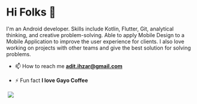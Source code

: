 <h1 align="left">Hi Folks 👋</h1>

<p>
  I'm an Android developer. Skills include Kotlin, Flutter, Git, analytical thinking, and creative problem-solving. Able to apply Mobile Design to a Mobile Application to improve the user experience for clients. I also love working on projects with other teams and give the best solution for solving problems. 
</p>

- 📫 How to reach me **adit.ihzar@gmail.com**

- ⚡ Fun fact **I love Gayo Coffee**


<p align="left">&nbsp;<img align="center" src="https://github-readme-stats.vercel.app/api?username=aditPrayogo&show_icons=true&bg_color=424344&title_color=fff&icon_color=fff&text_color=d9a618&show_owner=false" /></p>

